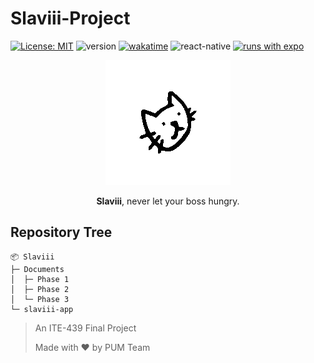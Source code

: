 # Slaviii-Project

[![License: MIT](https://img.shields.io/badge/license-MIT-blue)](LICENSE)
![version](https://img.shields.io/github/package-json/v/richeyphu/Slaviii?filename=slaviii-app%2Fpackage.json)
[![wakatime](https://wakatime.com/badge/user/6f08f2a4-9df5-4773-bd82-9d6b289479dd/project/e51907ee-18e4-44e1-a5f4-d1e52361ada5.svg)](https://wakatime.com/badge/user/6f08f2a4-9df5-4773-bd82-9d6b289479dd/project/e51907ee-18e4-44e1-a5f4-d1e52361ada5)
![react-native](https://img.shields.io/badge/ReactNative->=0.66.4-61DAFB?logo=react)
[![runs with expo](https://img.shields.io/badge/Runs%20with%20Expo-1C1E24.svg?style=flat&logo=EXPO&labelColor=ffffff&logoColor=1C1E24)](https://expo.dev/@phuritd/slaviii)

<p align="center">
<img src="Documents/assets/slaviii-spin.gif" alt="logo">
</p>
<p align="center"><b>Slaviii</b>, never let your boss hungry.</p>

## Repository Tree
```
📦 Slaviii
├─ Documents
│  ├─ Phase 1
│  ├─ Phase 2
│  └─ Phase 3
└─ slaviii-app
```

> An ITE-439 Final Project
>
> Made with ♥ by PUM Team

